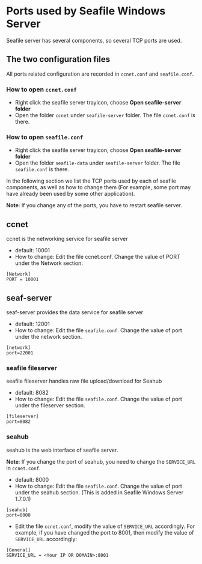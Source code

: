 # Ports used by Seafile Windows Server

Seafile server has several components, so several TCP ports are used.
## The two configuration files

All ports related configuration are recorded in ``ccnet.conf`` and ``seafile.conf``.
### How to open ``ccnet.conf``

- Right click the seafile server trayicon, choose __Open seafile-server folder__
- Open the folder ``ccnet`` under ``seafile-server`` folder. The file ``ccnet.conf`` is there.

### How to open ``seafile.conf``

- Right click the seafile server trayicon, choose __Open seafile-server folder__
- Open the folder ``seafile-data`` under ``seafile-server`` folder. The file ``seafile.conf`` is there.

In the following section we list the TCP ports used by each of seafile components, as well as how to change them (For example, some port may have already been used by some other application).

**Note**: If you change any of the ports, you have to restart seafile server.
## ccnet

ccnet is the networking service for seafile server

- default: 10001
- How to change: Edit the file ccnet.conf. Change the value of PORT under the Network section.

```
[Network]
PORT = 10001
```
## seaf-server

seaf-server provides the data service for seafile server

- default: 12001
- How to change: Edit the file ``seafile.conf``. Change the value of port under the network section.


```
[network]
port=22001
```
### seafile fileserver

seafile fileserver handles raw file upload/download for Seahub

- default: 8082
- How to change: Edit the file ``seafile.conf``. Change the value of port under the fileserver section.

```
[fileserver]
port=8082
```
### seahub

seahub is the web interface of seafile server.

**Note**: If you change the port of seahub, you need to change the ``SERVICE_URL`` in ``ccnet.conf``.

- default: 8000
- How to change: Edit the file ``seafile.conf``. Change the value of port under the seahub section. (This is added in Seafile Windows Server 1.7.0.1)

```
[seahub]
port=8000
```
- Edit the file ``ccnet.conf``, modify the value of ``SERVICE_URL`` accordingly. For example, if you have changed the port to 8001, then modify the value of ``SERVICE_URL`` accordingly:

```
[General]
SERVICE_URL = <Your IP OR DOMAIN>:8001
```
